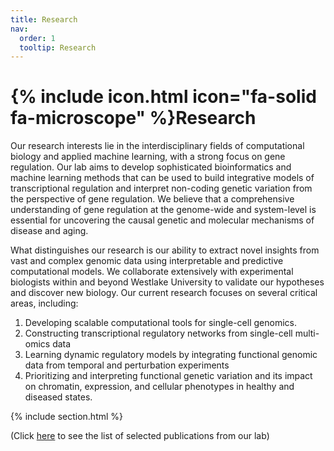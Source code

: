 ```yaml
---
title: Research
nav:
  order: 1
  tooltip: Research
---
```


# {% include icon.html icon="fa-solid fa-microscope" %}Research

Our research interests lie in the interdisciplinary fields of computational biology and applied machine learning,
with a strong focus on gene regulation. Our lab aims to develop sophisticated bioinformatics and machine
learning methods that can be used to build integrative models of transcriptional regulation and
interpret non-coding genetic variation from the perspective of gene regulation.
We believe that a comprehensive understanding of gene regulation at the genome-wide and system-level
is essential for uncovering the causal genetic and molecular mechanisms of disease and aging.

What distinguishes our research is our ability to extract novel insights from vast and complex genomic data using
interpretable and predictive computational models. We collaborate extensively with experimental biologists within
and beyond Westlake University to validate our hypotheses and discover new biology.
Our current research focuses on several critical areas, including:

1. Developing scalable computational tools for single-cell genomics.
2. Constructing transcriptional regulatory networks from single-cell multi-omics data
3. Learning dynamic regulatory models by integrating functional genomic data from temporal and perturbation experiments
4. Prioritizing and interpreting functional genetic variation and its impact on chromatin, expression, and cellular phenotypes in healthy and diseased states.

{% include section.html %}

(Click [here](/publications) to see the list of selected publications from our lab)
